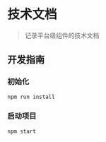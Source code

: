 # 技术文档

> 记录平台级组件的技术文档

## 开发指南

### 初始化

```bash
npm run install
```

### 启动项目

```bash
npm start
```
